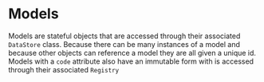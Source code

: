 # Models
Models are stateful objects that are accessed through their associated 
`DataStore` class. Because there can be many instances of a model and because
other objects can reference a model they are all given a unique id. Models with
a `code` attribute also have an immutable form with is accessed through their
associated `Registry`